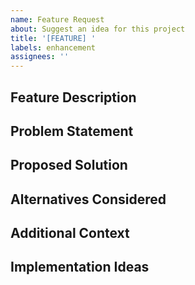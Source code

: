 ```yaml
---
name: Feature Request
about: Suggest an idea for this project
title: '[FEATURE] '
labels: enhancement
assignees: ''
---
```

## Feature Description

<!-- A clear and concise description of the feature you're proposing -->

## Problem Statement

<!-- Describe the problem this feature would solve or the need it addresses -->

## Proposed Solution

<!-- Describe how you envision this feature working -->

## Alternatives Considered

<!-- Describe any alternative solutions or features you've considered -->

## Additional Context

<!-- Add any other context, mockups, or examples about the feature request here -->

## Implementation Ideas

<!-- If you have ideas about how to implement this feature, share them here -->
